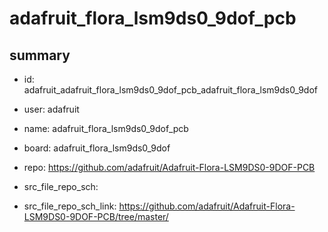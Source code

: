 # adafruit_flora_lsm9ds0_9dof_pcb
 
## summary 
* id: adafruit_adafruit_flora_lsm9ds0_9dof_pcb_adafruit_flora_lsm9ds0_9dof
* user: adafruit
* name: adafruit_flora_lsm9ds0_9dof_pcb
* board: adafruit_flora_lsm9ds0_9dof
* repo: https://github.com/adafruit/Adafruit-Flora-LSM9DS0-9DOF-PCB



* src_file_repo_sch: 
* src_file_repo_sch_link: https://github.com/adafruit/Adafruit-Flora-LSM9DS0-9DOF-PCB/tree/master/





